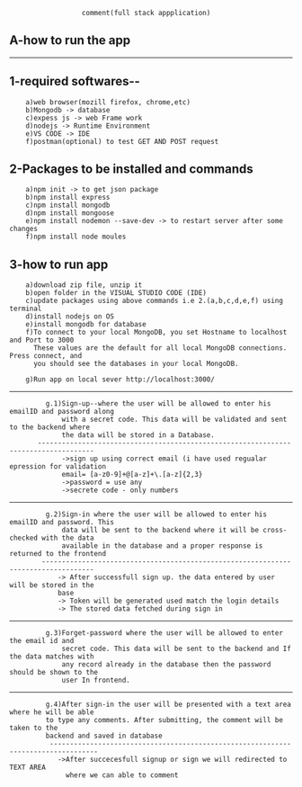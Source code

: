                       comment(full stack appplication)
A-how to run the app
--------------------
------------------------------------------------------------------
1-required softwares--
------------------------------------------------------------------
        a)web browser(mozill firefox, chrome,etc)
        b)Mongodb -> database
        c)expess js -> web Frame work
        d)nodejs -> Runtime Environment
        e)VS CODE -> IDE
        f)postman(optional) to test GET AND POST request
        
2-Packages to be installed and commands
-------------------------------------------------------------------
        a)npm init -> to get json package
        b)npm install express
        c)npm install mongodb
        d)npm install mongoose
        e)npm install nodemon --save-dev -> to restart server after some changes
        f)npm install node moules
        
3-how to run app
------------------------------------------------------------------
        a)download zip file, unzip it
        b)open folder in the VISUAL STUDIO CODE (IDE)
        c)update packages using above commands i.e 2.(a,b,c,d,e,f) using terminal
        d)install nodejs on OS
        e)install mongodb for database
        f)To connect to your local MongoDB, you set Hostname to localhost and Port to 3000       
          These values are the default for all local MongoDB connections. Press connect, and 
          you should see the databases in your local MongoDB.
        
        g)Run app on local sever http://localhost:3000/
-----------------------------------------------------------------------------------------------
             g.1)Sign-up--where the user will be allowed to enter his emailID and password along
                 with a secret code. This data will be validated and sent to the backend where  
                 the data will be stored in a Database.
           ------------------------------------------------------------------------------------
                 ->sign up using correct email (i have used regualar epression for validation 
                 email= [a-z0-9]+@[a-z]+\.[a-z]{2,3}
                 ->password = use any
                 ->secrete code - only numbers
 -------------------------------------------------------------------------------------------
             g.2)Sign-in where the user will be allowed to enter his emailID and password. This
                 data will be sent to the backend where it will be cross-checked with the data
                 available in the database and a proper response is returned to the frontend
            -----------------------------------------------------------------------------------
                -> After successfull sign up. the data entered by user will be stored in the 
                base
                -> Token will be generated used match the login details
                -> The stored data fetched during sign in
-----------------------------------------------------------------------------------------------
             g.3)Forget-password where the user will be allowed to enter the email id and
                 secret code. This data will be sent to the backend and If the data matches with
                 any record already in the database then the password should be shown to the
                 user In frontend.
-----------------------------------------------------------------------------------------------
             g.4)After sign-in the user will be presented with a text area where he will be able
             to type any comments. After submitting, the comment will be taken to the
             backend and saved in database
              ----------------------------------------------------------------------------------
                ->After succecesfull signup or sign we will redirected to TEXT AREA 
                  where we can able to comment

